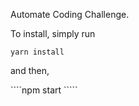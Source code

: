 Automate Coding Challenge.

To install, simply run 

````yarn install````

and then,

````npm start `````
